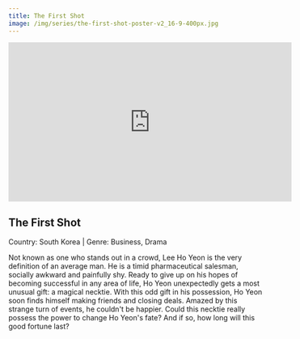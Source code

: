 ```yaml
---
title: The First Shot
image: /img/series/the-first-shot-poster-v2_16-9-400px.jpg
---
```

<iframe width="560" height="315" src="https://www.youtube-nocookie.com/embed/b8_LTLg4ZFI" frameborder="0" allow="accelerometer; autoplay; encrypted-media; gyroscope; picture-in-picture" allowfullscreen></iframe>

## The First Shot 
Country: South Korea | Genre: Business, Drama

Not known as one who stands out in a crowd, Lee Ho Yeon is the very definition of an average man. He is a timid pharmaceutical salesman, socially awkward and painfully shy. Ready to give up on his hopes of becoming successful in any area of life, Ho Yeon unexpectedly gets a most unusual gift: a magical necktie. With this odd gift in his possession, Ho Yeon soon finds himself making friends and closing deals. Amazed by this strange turn of events, he couldn't be happier. Could this necktie really possess the power to change Ho Yeon's fate? And if so, how long will this good fortune last?